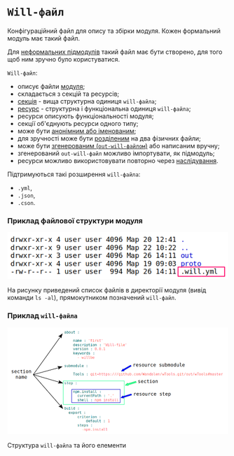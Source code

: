 # <code>Will-файл</code>

Конфігураційний файл для опису та збірки модуля. Кожен формальний модуль має такий файл.

Для [неформальних підмодулів](SubmoduleInformal.md) такий файл має бути створено, для того щоб ним зручно було користуватися.

`Will-файл`:
- описує файли [модуля](Module.md#Модуль);
- складається з секцій та ресурсів;
- [секція](Structure.md#Секція-will-файла) - вища структурна одиниця `will-файлa`;
- [ресурс](Structure.md#Ресурси) - структурна і функціональна одиниця `will-файлa`;
- ресурси описують функціональності модуля;
- секції об'єднують ресурси одного типу;
- може бути [анонімним або іменованим](WillFileNamedAndSplit.md#Іменований-will-файл);
- для зручності може бути [розділеним](WillFileNamedAndSplit.md#Спліт-will-файл) на два фізичних файли;
- може бути [згенерованим (`out-will-файлом`)](Export.md#експортований-will-файл-out-will-файл) або написаним вручну;
- згенерований `out-will-файл` можливо імпортувати, як підмодуль;
- ресурси можливо використовувати повторно через [наслідування](Inheritance.md).

Підтримуються такі розширення `will-файла`:
- `.yml`,
- `.json`,
- `.cson`.  

### Приклад файлової структури модуля

![will.file.png](./Images/will.file.png)

На рисунку приведений список файлів в директорії модуля (вивід команди `ls -al`), прямокутником позначений `will-файл`.

### Приклад `will-файла`

![will.file.inner.png](./Images/will.file.inner.png)

Структура `will-файла` та його елементи
